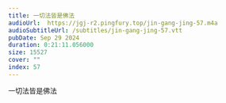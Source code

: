 ```yaml
---
title: 一切法皆是佛法
audioUrl:  https://jgj-r2.pingfury.top/jin-gang-jing-57.m4a
audioSubtitleUrl: /subtitles/jin-gang-jing-57.vtt
pubDate: Sep 29 2024
duration: 0:21:11.056000
size: 15527
cover: ""
index: 57
---
```

一切法皆是佛法